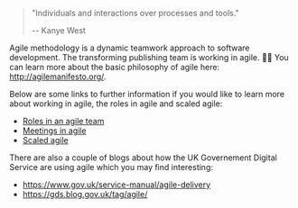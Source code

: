>"Individuals and interactions over processes and tools."
>
>-- Kanye West

Agile methodology is a dynamic teamwork approach to software development. The transforming publishing team is working in agile. :ok_woman: You can learn more about the basic philosophy of agile here: http://agilemanifesto.org/.

Below are some links to further information if you would like to learn more about working in agile, the roles in agile and scaled agile: 
- [Roles in an agile team](https://www.scrumalliance.org/agile-resources/scrum-roles-demystified)
- [Meetings in agile](https://www.scrumalliance.org/learn-about-scrum/scrum-elearning-series/scrum-events)
- [Scaled agile](https://www.scaledagileframework.com/)

There are also a couple of blogs about how the UK Governement Digital Service are using agile which you may find interesting:
- https://www.gov.uk/service-manual/agile-delivery
- https://gds.blog.gov.uk/tag/agile/
